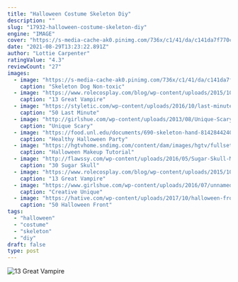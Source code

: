 ```yaml
---
title: "Halloween Costume Skeleton Diy"
description: ""
slug: "17932-halloween-costume-skeleton-diy"
engine: "IMAGE"
cover: "https://s-media-cache-ak0.pinimg.com/736x/c1/41/da/c141da7f770c7c4105f69517b070269e.jpg"
date: "2021-08-29T13:23:22.891Z"
author: "Lottie Carpenter"
ratingValue: "4.3"
reviewCount: "27"
images:
  - image: "https://s-media-cache-ak0.pinimg.com/736x/c1/41/da/c141da7f770c7c4105f69517b070269e.jpg"
    caption: "Skeleton Dog Non-toxic"
  - image: "https://www.rolecosplay.com/blog/wp-content/uploads/2015/10/vampire_cosplay_romics_aprile_2013_by_darklady87-d61x2t51.jpg"
    caption: "13 Great Vampire"
  - image: "https://styletic.com/wp-content/uploads/2016/10/last-minute-halloween-costumes/53-last-minute-halloween-costume-ideas.jpg"
    caption: "50 Last Minute"
  - image: "http://girlshue.com/wp-content/uploads/2013/08/Unique-Scary-Halloween-Costume-Ideas-For-Couples-2013-2014-6.jpg"
    caption: "Unique Scary"
  - image: "https://food.unl.edu/documents/690-skeleton-hand-8142844240_c9bbe7f6b2_o.jpg"
    caption: "Healthy Halloween Party"
  - image: "https://hgtvhome.sndimg.com/content/dam/images/hgtv/fullset/2014/5/25/0/original_Colleen-Herman-skeleton-Halloween-makeup-beauty.jpg.rend.hgtvcom.616.822.suffix/1401383173001.jpeg"
    caption: "Halloween Makeup Tutorial"
  - image: "http://flawssy.com/wp-content/uploads/2016/05/Sugar-Skull-Makeup-For-Girls-On-Halloween-Dead-day.jpg"
    caption: "30 Sugar Skull"
  - image: "https://www.rolecosplay.com/blog/wp-content/uploads/2015/10/vampire_cosplay_romics_aprile_2013_by_darklady87-d61x2t5.jpg"
    caption: "13 Great Vampire"
  - image: "https://www.girlshue.com/wp-content/uploads/2016/07/unnamed-file-2405.jpg"
    caption: "Creative Unique"
  - image: "https://hative.com/wp-content/uploads/2017/10/halloween-front-porch/31-halloween-front-porch-decorations.jpg"
    caption: "50 Halloween Front"
tags:
  - "halloween"
  - "costume"
  - "skeleton"
  - "diy"
draft: false
type: post
---
```



![13 Great Vampire](https://www.rolecosplay.com/blog/wp-content/uploads/2015/10/vampire_cosplay_romics_aprile_2013_by_darklady87-d61x2t5.jpg "13 Great Vampire")


<!--inArticleAds-->

<!--galleryOne-->


<!--inArticleAds-->

<!--galleryTwo-->


<!--galleryThree-->

